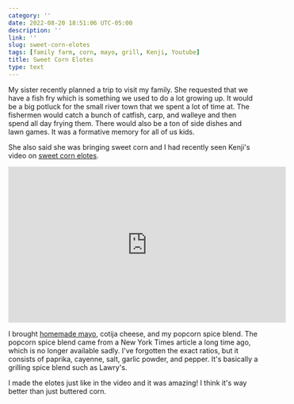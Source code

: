 ```yaml
---
category: ''
date: 2022-08-20 18:51:06 UTC-05:00
description: ''
link: ''
slug: sweet-corn-elotes
tags: [family farm, corn, mayo, grill, Kenji, Youtube]
title: Sweet Corn Elotes
type: text
---
```

My sister recently planned a trip to visit my family.
She requested that we have a fish fry which is something we used to do a lot growing up.
It would be a big potluck for the small river town that we spent a lot of time at.
The fishermen would catch a bunch of catfish, carp, and walleye and then spend all day frying them.
There would also be a ton of side dishes and lawn games.
It was a formative memory for all of us kids.

She also said she was bringing sweet corn and I had recently seen Kenji's video on [sweet corn elotes](https://www.youtube.com/watch?v=Zhe4xOaypO4).

<iframe width="560" height="315" src="https://www.youtube-nocookie.com/embed/Zhe4xOaypO4" title="YouTube video player" frameborder="0" allow="accelerometer; autoplay; clipboard-write; encrypted-media; gyroscope; picture-in-picture" allowfullscreen></iframe>

I brought [homemade mayo](https://www.seriouseats.com/two-minute-mayonnaise), cotija cheese, and my popcorn spice blend.
The popcorn spice blend came from a New York Times article a long time ago, which is no longer available sadly.
I've forgotten the exact ratios, but it consists of paprika, cayenne, salt, garlic powder, and pepper.
It's basically a grilling spice blend such as Lawry's.

I made the elotes just like in the video and it was amazing!
I think it's way better than just buttered corn.
